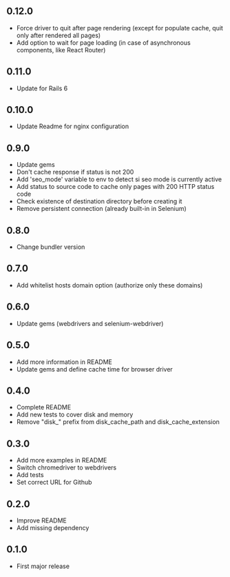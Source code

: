 ## 0.12.0

- Force driver to quit after page rendering (except for populate cache, quit only after rendered all pages)
- Add option to wait for page loading (in case of asynchronous components, like React Router)

## 0.11.0

- Update for Rails 6

## 0.10.0

- Update Readme for nginx configuration

## 0.9.0

- Update gems
- Don't cache response if status is not 200
- Add 'seo_mode' variable to env to detect si seo mode is currently active
- Add status to source code to cache only pages with 200 HTTP status code
- Check existence of destination directory before creating it
- Remove persistent connection (already built-in in Selenium) 

## 0.8.0

- Change bundler version

## 0.7.0

- Add whitelist hosts domain option (authorize only these domains)

## 0.6.0

- Update gems (webdrivers and selenium-webdriver)

## 0.5.0

- Add more information in README
- Update gems and define cache time for browser driver

## 0.4.0

- Complete README
- Add new tests to cover disk and memory
- Remove "disk_" prefix from disk_cache_path and disk_cache_extension

## 0.3.0

- Add more examples in README
- Switch chromedriver to webdrivers
- Add tests
- Set correct URL for Github

## 0.2.0

- Improve README
- Add missing dependency

## 0.1.0

- First major release

